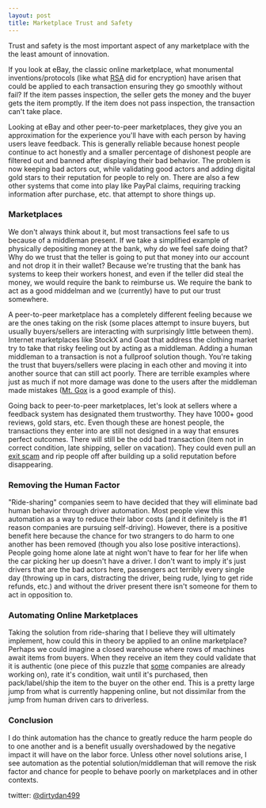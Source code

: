 ```yaml
---
layout: post
title: Marketplace Trust and Safety
---
```



Trust and safety is the most important aspect of any marketplace with the the least amount of innovation.

If you look at eBay, the classic online marketplace, what monumental inventions/protocols (like what [RSA](https://en.wikipedia.org/wiki/RSA_(cryptosystem)) did for encryption) have arisen that could be applied to each transaction ensuring they go smoothly without fail? If the item passes  inspection, the seller gets the money and the buyer gets the item promptly. If the item does not pass inspection, the transaction can't take place. 

Looking at eBay and other peer-to-peer marketplaces, they give you an approximation for the experience you'll have with each person by having users leave feedback. This is generally reliable because honest people continue to act honestly and a smaller percentage of dishonest people are filtered out and banned after displaying their bad behavior. The problem is now keeping bad actors out, while validating good actors and adding digital gold stars to their reputation for people to rely on. There are also a few other systems that come into play like PayPal claims, requiring tracking information after purchase, etc. that attempt to shore things up.

### Marketplaces

We don't always think about it, but most transactions feel safe to us because of a middleman present. If we take a simplified example of physically depositing money at the bank, why do we feel safe doing that? Why do we trust that the teller is going to put that money into our account and not drop it in their wallet? Because we're trusting that the bank has systems to keep their workers honest, and even if the teller did steal the money, we would require the bank to reimburse us. We require the bank to act as a good middelman and we (currently) have to put our trust somewhere.

A peer-to-peer marketplace has a completely different feeling because we are the ones taking on the risk (some places attempt to insure buyers, but usually buyers/sellers are interacting with surprisingly little between them). Internet marketplaces like StockX and Goat that address the clothing market try to take that risky feeling out by acting as a middleman. Adding a human middleman to a transaction is not a fullproof solution though. You're taking the trust that buyers/sellers were placing in each other and moving it into another source that can still act poorly. There are terrible examples where just as much if not more damage was done to the users after the middleman made mistakes ([Mt. Gox](https://www.investopedia.com/terms/m/mt-gox.asp) is a good example of this). 

Going back to peer-to-peer marketplaces, let's look at sellers where a feedback system has designated them trustworthy. They have 1000+ good reviews, gold stars, etc. Even though these are honest people, the transactions they enter into are still not designed in a way that ensures perfect outcomes. There will still be the odd bad transaction (item not in correct condition, late shipping, seller on vacation). They could even pull an [exit scam](https://en.wikipedia.org/wiki/Exit_scam) and rip people off after building up a solid reputation before disappearing.

### Removing the Human Factor

"Ride-sharing" companies seem to have decided that they will eliminate bad human behavior through driver automation. Most people view this automation as a way to reduce their labor costs (and it definitely is the #1 reason companies are pursuing self-driving). However, there is a positive benefit here because the chance for two strangers to do harm to one another has been removed (though you also lose positive interactions). People going home alone late at night won't have to fear for her life when the car picking her up doesn't have a driver. I don't want to imply it's just drivers that are the bad actors here, passengers act terribly every single day (throwing up in cars, distracting the driver, being rude, lying to get ride refunds, etc.) and without the driver present there isn't someone for them to act in opposition to.

### Automating Online Marketplaces

Taking the solution from ride-sharing that I believe they will ultimately implement, how could this in theory be applied to an online marketplace? Perhaps we could imagine a closed warehouse where rows of machines await items from buyers. When they receive an item they could validate that it is authentic (one piece of this puzzle that [some](https://www.entrupy.com/) companies are already working on), rate it's condition, wait until it's purchased, then pack/label/ship the item to the buyer on the other end. This is a pretty large jump from what is currently happening online, but not dissimilar from the jump from human driven cars to driverless.

### Conclusion

I do think automation has the chance to greatly reduce the harm people do to one another and is a benefit usually overshadowed by the negative impact it will have on the labor force. Unless other novel solutions arise, I see automation as the potential solution/middleman that will remove the risk factor and chance for people to behave poorly on marketplaces and in other contexts.

twitter: [@dirtydan499](https://www.twitter.com/dirtydan499)
